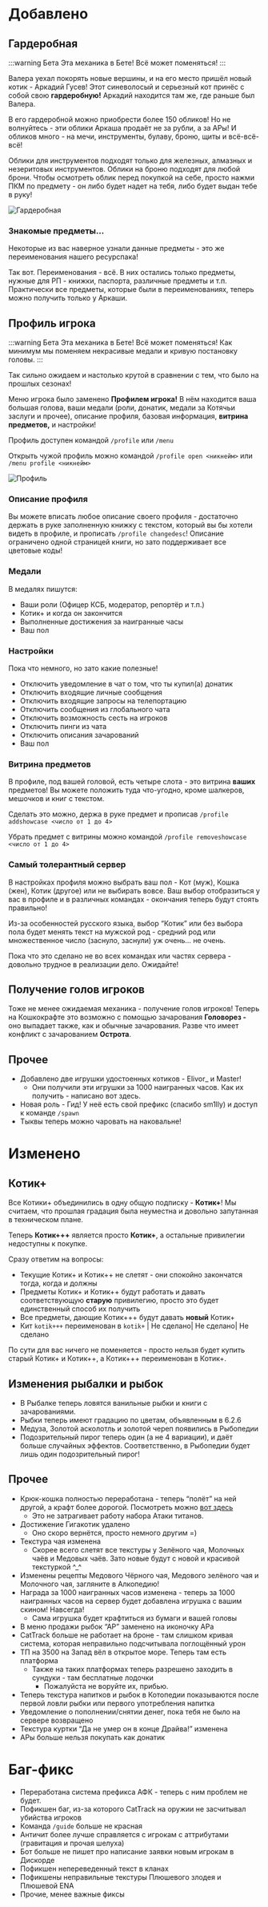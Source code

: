 # Добавлено

## Гардеробная

:::warning Бета
Эта механика в Бете! Всё может поменяться!
:::

Валера уехал покорять новые вершины, и на его место пришёл новый котик - Аркадий Гусев! Этот синеволосый и серьезный кот принёс с собой свою **гардеробную!** Аркадий находится там же, где раньше был Валера.

В его гардеробной можно приобрести более 150 обликов! Но не волнуйтесь - эти облики Аркаша продаёт не за рубли, а за АРы! И обликов много - на мечи, инструменты, булаву, броню, щиты и всё-всё-всё!

Облики для инструментов подходят только для железных, алмазных и незеритовых инструментов. Облики на броню подходят для любой брони. Чтобы осмотреть облик перед покупкой на себе, просто нажми ПКМ по предмету - он либо будет надет на тебя, либо будет выдан тебе в руку!

![Гардеробная](/assets/gameplay/unique/wardrobe/wardrobe_menu.png)

### Знакомые предметы…

Некоторые из вас наверное узнали данные предметы - это же переименования нашего ресурспака!

Так вот. Переименования - всё. В них остались только предметы, нужные для РП - книжки, паспорта, различные предметы и т.п. Практически все предметы, которые были в переименованиях, теперь можно получить только у Аркаши.

## Профиль игрока

:::warning Бета
Эта механика в Бете! Всё может поменяться!
Как минимум мы поменяем некрасивые медали и кривую постановку головы.
:::

Так сильно ожидаем и настолько крутой в сравнении с тем, что было на прошлых сезонах!

Меню игрока было заменено **Профилем игрока!** В нём находится ваша большая голова, ваши медали (роли, донатик, медали за Котячьи заслуги и прочее), описание профиля, базовая информация, **витрина предметов,** и настройки!

Профиль доступен командой `/profile` или `/menu`

Открыть чужой профиль можно командой `/profile open <никнейм>` или `/menu profile <никнейм>`

![Профиль](/assets/gameplay/unique/qol/profile.png)

### Описание профиля

Вы можете вписать любое описание своего профиля - достаточно держать в руке заполненную книжку с текстом, который вы бы хотели видеть в профиле, и прописать `/profile changedesc`! Описание ограничено одной страницей книги, но зато поддерживает все цветовые коды!

### Медали

В медалях пишутся:

- Ваши роли (Офицер КСБ, модератор, репортёр и т.п.)
- Котик+ и когда он закончится
- Выполненные достижения за наигранные часы
- Ваш пол

### Настройки

Пока что немного, но зато какие полезные!

- Отключить уведомление в чат о том, что ты купил(а) донатик
- Отключить входящие личные сообщения
- Отключить входящие запросы на телепортацию
- Отключить сообщения из глобального чата
- Отключить возможность сесть на игроков
- Отключить пинги из чата
- Отключить описания зачарований
- Ваш пол

### Витрина предметов

В профиле, под вашей головой, есть четыре слота - это витрина **ваших** предметов! Вы можете положить туда что-угодно, кроме шалкеров, мешочков и книг с текстом.

Сделать это можно, держа в руке предмет и прописав `/profile addshowcase <число от 1 до 4>` 

Убрать предмет с витрины можно командой `/profile removeshowcase <число от 1 до 4>`

### Самый толерантный сервер

В настройках профиля можно выбрать ваш пол - Кот (муж), Кошка (жен), Котик (другое) или не выбирать вовсе. Ваш выбор отобразиться у вас в профиле и в различных командах - окончания теперь будут стоять правильно!

Из-за особенностей русского языка, выбор “Котик” или без выбора пола будет менять текст на мужской род - средний род или множественное число (заснуло, заснули) уж очень… не очень.

Пока что это сделано не во всех командах или частях сервера - довольно трудное в реализации дело. Ожидайте!

## Получение голов игроков

Тоже не менее ожидаемая механика - получение голов игроков! Теперь на Кошкокрафте это возможно с помощью зачарования **Головорез -** оно выпадает также, как и обычные зачарования. Разве что имеет конфликт с зачарованием **Острота**.

## Прочее

- Добавлено две игрушки удостоенных котиков - Elivor_ и Master!
    - Они получили эти игрушки за 1000 наигранных часов. Как их получить - написано вот здесь.
- Новая роль - Гид! У неё есть свой префикс (спасибо sm1lly) и доступ к команде `/spawn`
- Тыквы теперь можно чаровать на наковальне!

# Изменено

## Котик+

Все Котики+ объединились в одну общую подписку - **Котик+**! Мы считаем, что прошлая градация была неуместна и довольно запутанная в техническом плане.

Теперь **Котик+++** является просто **Котик+**, а остальные привилегии недоступны к покупке.

Сразу ответим на вопросы:

- Текущие Котик+ и Котик++ не слетят - они спокойно закончатся тогда, когда и должны
- Предметы Котик+ и Котик++ будут работать и давать соответствующую **старую** привилегию, просто это будет единственный способ их получить
- Все предметы, дающие Котик+++ будут давать **новый** Котик+
- Кит `kotik+++` переименован в `kotik+` | Не сделано| Не сделано| Не сделано

По сути для вас ничего не поменяется - просто нельзя будет купить старый Котик+ и Котик++, а Котик+++ переименован в Котик+.

## Изменения рыбалки и рыбок

- В Рыбалке теперь ловятся ванильные рыбки и книги с зачарованиями.
- Рыбки теперь имеют градацию по цветам, объявленным в 6.2.6
- Медуза, Золотой асколотль и золотой череп появились в Рыбопедии
- Подозрительный пирог теперь один (а не 4 вариации), и даёт больше случайных эффектов. Соответственно, в Рыбопедии будет лишь один подозрительный пирог!

## Прочее

- Крюк-кошка полностью переработана - теперь “полёт” на ней другой, а крафт более дорогой. Посмотреть можно [вот здесь](/bestiary/custom_items/gh.md)
    - Это не затрагивает работу набора Атаки титанов.
- Достижение Гигакотик удалено
    - Оно скоро вернётся, просто немного другим =)
- Текстура чая изменена
    - Скорее всего слетят все текстуры у Зелёного чая, Молочных чаёв и Медовых чаёв. Зато новые будут с новой и красивой текстуркой ^_^
- Изменены рецепты Медового Чёрного чая, Медового зелёного чая и Молочного чая, загляните в Алкопедию!
- Награда за 1000 наигранных часов изменена - теперь за 1000 наигранных часов на сервер будет добавлена игрушка с вашим скином! Навсегда!
    - Сама игрушка будет крафтиться из бумаги и вашей головы
- В меню продажи рыбок “АР” заменено на иконочку АРа
- CatTrack больше не работает на броне - там слишком кривая система, которая неправильно подсчитывала поглощённый урон
- ТП на 3500 на Запад вёл в открытое море. Теперь там есть платформа
    - Также на таких платформах теперь разрешено заходить в сундуки - там бесплатные лодочки
        - Пожалуйста не воруйте их, прибью.
- Теперь текстура напитков и рыбок в Котопедии показываются после первой ловли рыбки или первого употребления напитка
- Уведомление о пополнении/снятии денег, пока тебя не было на сервере возвращено
- Текстура куртки “Да не умер он в конце Драйва!” изменена
- АРы больше нельзя покупать как донатик

# Баг-фикс

- Переработана система префикса АФК - теперь с ним проблем не будет.
- Пофикшен баг, из-за которого CatTrack на оружии не засчитывал убийства игроков
- Команда `/guide` больше не красная
- Античит более лучше справляется с игрокам с аттрибутами (гравитация и прочая шелуха)
- Бот больше не пишет про написание заявки новым игрокам в Дискорде
- Пофикшен непереведенный текст в кланах
- Пофикшены неправильные текстуры Плюшевого злодея и Плюшевой ENA
- Прочие, менее важные фиксы